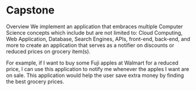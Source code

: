 # Capstone
Overview
We implement an application that embraces multiple Computer Science concepts which include but are not limited to: Cloud Computing, Web Application,  Database, Search Engines, APIs, front-end, back-end, and more to create an application that serves as a notifier on discounts or reduced prices on grocery item(s). 

For example, if I want to buy some Fuji apples at Walmart for a reduced price, I can use this application to notify me whenever the apples I want are on sale. This application would help the user save extra money by finding the best grocery prices.
